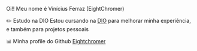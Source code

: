 Oi!! Meu nome é Vinícius Ferraz (EightChromer)


  ✏️ Estudo na DIO
    Estou cursando na [DIO](https://dio.me) para melhorar minha experiência, e também para projetos pessoais


    
  📊 Minha profile do Github
  [Eightchromer](https://github.com/EightChromer)
  
